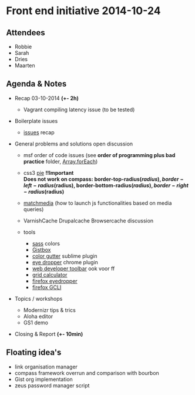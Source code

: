 # Front end initiative 2014-10-24

## Attendees
  * Robbie
  * Sarah
  * Dries
  * Maarten

## Agenda & Notes

  * Recap 03-10-2014 **(+- 2h)**
    * Vagrant compiling latency issue (to be tested)

  * Boilerplate issues
    * [issues](https://github.com/Crosscheck/drupal-theme-boilerplate/issues) recap 

  * General problems and solutions open discussion
    * msf order of code issues (see **order of programming plus bad practice** folder, [Array.forEach](https://developer.mozilla.org/en-US/docs/Web/JavaScript/Reference/Global_Objects/Array/forEach))
    * css3 [pie](http://css3pie.com/)
      **!!Important <br>
      Does not work on compass: border-top-radius($radius), border-left-radius($radius), border-bottom-radius($radius), border-right-radius($radius)**

    * [matchmedia](https://github.com/paulirish/matchMedia.js/) (how to launch js functionalities based on media queries)
    * VarnishCache Drupalcache Browsercache discussion
    
    * tools
        * [sass](http://jackiebalzer.com/color) colors 
        * [Gistbox](http://www.gistboxapp.com/)
        * [color gutter](https://sublime.wbond.net/packages/Gutter%20Color) sublime plugin
        * [eye dropper](https://chrome.google.com/webstore/detail/eye-dropper/hmdcmlfkchdmnmnmheododdhjedfccka?hl=en) chrome plugin
        * [web developer toolbar](https://chrome.google.com/webstore/detail/web-developer/bfbameneiokkgbdmiekhjnmfkcnldhhm?hl=en) ook voor ff
        * [grid calculator](http://gridcalculator.dk/)
        * [firefox eyedropper](https://developer.mozilla.org/en-US/docs/Tools/Eyedropper)
        * [firefox GCLI](https://developer.mozilla.org/en-US/docs/Tools/GCLI)

  * Topics / workshops
    * Modernizr tips & trics
    * Aloha editor
    * GS1 demo

  * Closing & Report **(+- 10min)**

## Floating idea's

* link organisation manager
* compass framework overrun and comparison with bourbon
* Gist org implementation
* zeus password manager script
